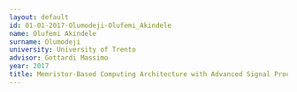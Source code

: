 ```yaml
---
layout: default 
id: 01-01-2017-Olumodeji-Olufemi_Akindele
name: Olufemi Akindele
surname: Olumodeji
university: University of Trento
advisor: Gottardi Massimo
year: 2017
title: Memristor-Based Computing Architecture with Advanced Signal Processing Capabilities
---
```

